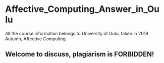 # Affective_Computing_Answer_in_Oulu
All the course information belongs to University of Oulu, taken in 2018 Autumn, Affective Computing.
## Welcome to discuss, plagiarism is FORBIDDEN!
